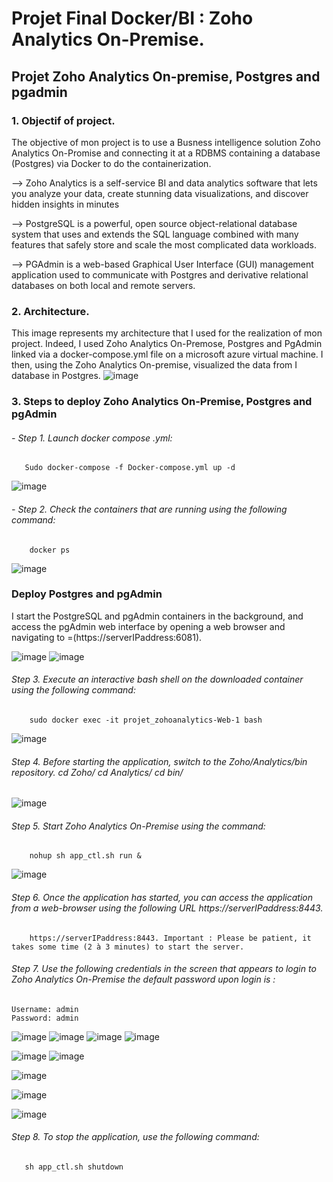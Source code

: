 # Projet Final Docker/BI : Zoho Analytics On-Premise.

## Projet Zoho Analytics On-premise, Postgres and pgadmin

### 1. Objectif of project. 

The objective of mon project is to use a Busness intelligence solution Zoho Analytics On-Promise and connecting it at a RDBMS containing a database (Postgres) via Docker to do the containerization.

--> Zoho Analytics is a self-service BI and data analytics software that lets you analyze your data, create stunning data visualizations, and discover hidden insights in minutes

--> PostgreSQL is a powerful, open source object-relational database system that uses and extends the SQL language combined with many features that safely store and scale the most complicated data workloads. 

--> PGAdmin is a web-based Graphical User Interface (GUI) management application used to communicate with Postgres and derivative relational databases on both local and remote servers.

### 2. Architecture.

This image represents my architecture that I used for the realization of mon project. Indeed, I used Zoho Analytics On-Premose, Postgres and PgAdmin linked via a docker-compose.yml file on a microsoft azure virtual machine. I then, using the Zoho Analytics On-premise, visualized the data from I database in Postgres.
![image](https://user-images.githubusercontent.com/115103788/212050867-59c8939c-0207-40d8-84ee-541649408861.png)

### 3. Steps to deploy Zoho Analytics On-Premise, Postgres and pgAdmin

   ###### - Step 1. Launch docker compose .yml: 
       Sudo docker-compose -f Docker-compose.yml up -d
![image](https://user-images.githubusercontent.com/115103788/211642843-8beb1ae3-e286-409a-9a91-0842d6c35936.png)

   ###### - Step 2. Check the containers that are running using the following command: 
        docker ps
![image](https://user-images.githubusercontent.com/115103788/211643113-77462843-2cf4-4093-bc9f-19f48a152f9f.png)

### Deploy Postgres and pgAdmin

I start the PostgreSQL and pgAdmin containers in the background, and access the pgAdmin web interface by opening a web browser and navigating to =(https://serverIPaddress:6081). 

![image](https://user-images.githubusercontent.com/115103788/211952064-ec3714d7-1751-4e3c-ac17-f8815643223c.png)
![image](https://user-images.githubusercontent.com/115103788/211952091-f19152fc-af20-4b5d-a690-0da535dff6c9.png)

###### Step 3. Execute an interactive bash shell on the downloaded container using the following command:
        sudo docker exec -it projet_zohoanalytics-Web-1 bash
![image](https://user-images.githubusercontent.com/115103788/211643178-a5d963bf-7538-45b1-8977-e8aecde4f5a6.png)

###### Step 4. Before starting the application, switch to the Zoho/Analytics/bin repository. cd Zoho/ cd Analytics/ cd bin/
![image](https://user-images.githubusercontent.com/115103788/211643408-5b998285-2e56-4614-8542-56d8c44ddba3.png)

###### Step 5. Start Zoho Analytics On-Premise using the command: 
        nohup sh app_ctl.sh run &
![image](https://user-images.githubusercontent.com/115103788/211643492-4e9416d5-355f-46aa-b39c-1a1cd4d7ddd9.png)

###### Step 6. Once the application has started, you can access the application from a web-browser using the following URL https://serverIPaddress:8443.
        https://serverIPaddress:8443. Important : Please be patient, it takes some time (2 à 3 minutes) to start the server.
###### Step 7. Use the following credentials in the screen that appears to login to Zoho Analytics On-Premise the default password upon login is :
    Username: admin
    Password: admin
![image](https://user-images.githubusercontent.com/115103788/211643664-3d8e9beb-6af1-4348-a9b0-5c4a001b2357.png)
![image](https://user-images.githubusercontent.com/115103788/211952079-ec744499-98fa-4896-930a-aac7d92faaa9.png)
![image](https://user-images.githubusercontent.com/115103788/211952104-0ef6d8e3-0b1d-4105-ab0c-94e62e2c6509.png)
![image](https://user-images.githubusercontent.com/115103788/211952112-67d21d54-4c28-4a31-85ff-24f85800cb31.png)

![image](https://user-images.githubusercontent.com/115103788/211952127-70962e01-9d09-4efa-beb4-62f1c5cc14d9.png)
![image](https://user-images.githubusercontent.com/115103788/211952141-0759fdad-0cf4-4843-9b04-9b65ffaf58cc.png)

![image](https://user-images.githubusercontent.com/115103788/211643721-810b07e4-0ce3-4b18-97fd-a8a98ef4d31d.png)

![image](https://user-images.githubusercontent.com/115103788/211647597-1db76ae3-8a54-4c90-883c-fdb161db7f75.png)

![image](https://user-images.githubusercontent.com/115103788/211647626-1809e348-2c13-4648-80f7-461c3f0cb732.png)

###### Step 8. To stop the application, use the following command:
       sh app_ctl.sh shutdown
